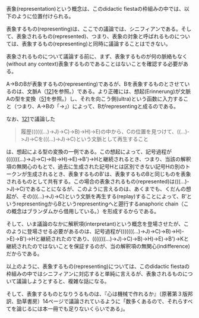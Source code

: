 表象(representation)という概念は、このdidactic fiestaの枠組みの中では、以下のように位置付けられる。

表象するもの(representing)は、ここでの議論では、シニフィアンである。そして、表象されるもの(represented)、つまり、表象の対象と呼ばれるものについては、表象するもの(representing)と同時に議論することはできない。

表象されるものについて議論する前に、まず、表象するものが何の脈絡もなく(without any context)表象するものであることはないことを確認する必要がある。

A->BのBが表象するもの(representing)であるが、Bを表象するものとさせているのは、文脈A（[121](121.md)を参照。）である。より正確には、想起(Erinnerung)が文脈Aの型を変換（[51](051.md)を参照。）し、それを向こう側(ultra)という函数に入力すること（つまり、A->Bの「->」）によって、Bがrepresentingと成るのである。

なお、[121](121.md)で議論した

> 履歴((((((...)->J)->C)->B)->H)->E)の中から、Cの位置を見つけて、((...)->J)->Cを(((...)->J)->C)という文脈として再生すること

は、想起による型の変換の一例である。この想起によって、記号過程が(((((((...)->J)->C)->B)->H)->E)->B')->Hと継続されるとき、つまり、当該の解釈項の無関心のもとで、過去に生成された記号Hとは区別できない記号Hの別のトークンが生成されるとき、表象するものB'は、表象するものBと同じものを表象されるものとして共有する。この場合の表象されるもの(represented)は(((...)->J)->C)であることになるが、このように言えるのは、あくまでも、くだんの想起が、その(((...)->J)->C)という文脈を再生する(replay)することによって、B'というrepresentingからBというrepresentingへと遡行するanaphoric chain（この概念はブランダムから借用している。）を形成するからである。

そして、いま議論のなかに解釈項(interpretant)という概念を登場させたが、このように登場させる必要があるのは、記号過程が(((((((...)->J)->C)->B)->H)->E)->B')->Hと継続されたのであり、(((((((...)->J)->C)->B)->H)->E)->B')->Kと継続されたのではないことを保証するのが、当の解釈項の無関心(indifference)だからである。

以上のように、表象するもの(representing)については、このdidactic fiestaの枠組みの中ではシニフィアンに対応すると単純に言えるが、表象されるものについて議論しようとすると、複雑な話になる。

そして、表象するものとなりうるものは、『心は機械で作れるか』（原著第３版邦訳、勁草書房）14ページで議論されているように「数多くあるので、それらすべてを論じるには本一冊でも足りないくらいである」。
